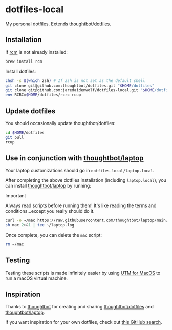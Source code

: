 # dotfiles-local

My personal dotfiles. Extends [thoughtbot/dotfiles](https://github.com/thoughtbot/dotfiles).

## Installation

If [rcm](https://github.com/thoughtbot/rcm) is not already installed:

```bash
brew install rcm
```

Install dotfiles:

```bash
chsh -s $(which zsh) # If zsh is not set as the default shell
git clone git@github.com:thoughtbot/dotfiles.git "$HOME/dotfiles"
git clone git@github.com:jaredaidenwolf/dotfiles-local.git "$HOME/dotfiles-local"
env RCRC=$HOME/dotfiles/rcrc rcup
```

## Update dotfiles

You should occasionally update thoughtbot/dotfiles:

```bash
cd $HOME/dotfiles
git pull
rcup
```

## Use in conjunction with [thoughtbot/laptop](https://github.com/thoughtbot/laptop)

Your laptop customizations should go in `dotfiles-local/laptop.local`.

After completing the above dotfiles installation (including `laptop.local`), you can install [thoughtbot/laptop](https://github.com/thoughtbot/laptop) by running:

> [!IMPORTANT]
> Always read scripts before running them! It's like reading the terms and conditions...except you really should do it.

```bash
curl -o ~/mac https://raw.githubusercontent.com/thoughtbot/laptop/main/mac
sh mac 2>&1 | tee ~/laptop.log
```

Once complete, you can delete the `mac` script:

```bash
rm ~/mac
```

## Testing

Testing these scripts is made infinitely easier by using [UTM for MacOS](https://mac.getutm.app/) to run a macOS virtual machine.

## Inspiration

Thanks to [thoughtbot](https://github.com/thoughtbot) for creating and sharing [thoughtbot/dotfiles](https://github.com/thoughtbot/dotfiles) and [thoughtbot/laptop](https://github.com/thoughtbot/laptop).

If you want inspiration for your own dotfiles, check out [this GitHub search](https://github.com/search?q=dotfiles-local+thoughtbot&type=repositories&s=updated&o=desc).
